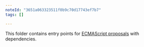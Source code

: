 ```yaml
---
noteId: "3651a063323511f0b9c70d17743ef7b7"
tags: []

---
```


This folder contains entry points for [ECMAScript proposals](https://github.com/zloirock/core-js#ecmascript-proposals) with dependencies.
